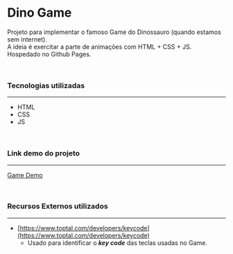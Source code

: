 # Dino Game

Projeto para implementar o famoso Game do Dinossauro (quando estamos sem internet). <br />
A ideia é exercitar a parte de animações com HTML + CSS + JS. <br />
Hospedado no Github Pages.

<br />

### **Tecnologias utilizadas**
----
- HTML
- CSS
- JS

<br />

### **Link demo do projeto**
----
[Game Demo](https://schdofer.github.io/dino-game/)

<br />

### **Recursos Externos utilizados**
----
- [https://www.toptal.com/developers/keycode](https://www.toptal.com/developers/keycode)
    - Usado para identificar o ***key code*** das teclas usadas no Game.